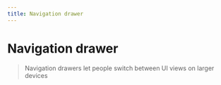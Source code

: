 ```yaml
---
title: Navigation drawer
---
```


# Navigation drawer

> Navigation drawers let people switch between UI views on larger devices

<usage name="navigation-drawer"></usage>
